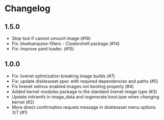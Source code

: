 # Changelog

## 1.5.0

  - Stop tool if cannot umount image (#16)
  - Fix: bluebanquise-filters - Clustershell package (#14)
  - Fix: Improve yaml loader. (#15)

## 1.0.0

  - Fix: livenet optimization breaking image builds (#7)
  - Fix: update disklessset.spec with required dependencies and paths (#5)
  - Fix livenet selinux enabled images not booting properly (#4)
  - Added kernel-modules package to the standard livenet image type (#3)
  - Update initramfs in image_data and regenerate boot.ipxe when changing kernel (#2)
  - More direct confirmation request message in disklessset menu options 3/7 (#1)
